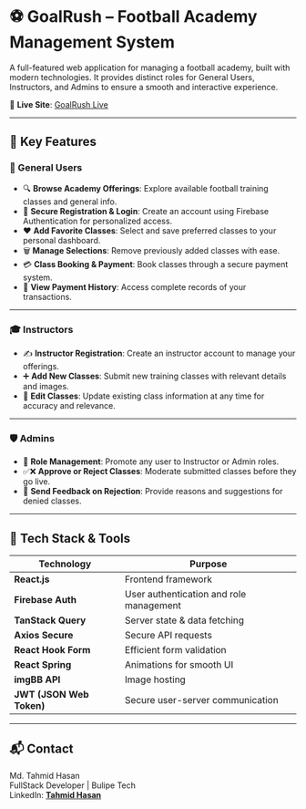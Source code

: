 # ⚽ GoalRush – Football Academy Management System

A full-featured web application for managing a football academy, built with modern technologies. It provides distinct roles for General Users, Instructors, and Admins to ensure a smooth and interactive experience.

🔗 **Live Site**: [GoalRush Live](https://goalrush-9bf94.web.app/)

---

## 🚀 Key Features

### 👥 General Users
- 🔍 **Browse Academy Offerings**: Explore available football training classes and general info.
- 🔐 **Secure Registration & Login**: Create an account using Firebase Authentication for personalized access.
- ❤️ **Add Favorite Classes**: Select and save preferred classes to your personal dashboard.
- 🗑️ **Manage Selections**: Remove previously added classes with ease.
- 💳 **Class Booking & Payment**: Book classes through a secure payment system.
- 📜 **View Payment History**: Access complete records of your transactions.

---

### 🎓 Instructors
- ✍️ **Instructor Registration**: Create an instructor account to manage your offerings.
- ➕ **Add New Classes**: Submit new training classes with relevant details and images.
- 🔄 **Edit Classes**: Update existing class information at any time for accuracy and relevance.

---

### 🛡️ Admins
- 🔁 **Role Management**: Promote any user to Instructor or Admin roles.
- ✅❌ **Approve or Reject Classes**: Moderate submitted classes before they go live.
- 💬 **Send Feedback on Rejection**: Provide reasons and suggestions for denied classes.

---

## 🧩 Tech Stack & Tools

| Technology           | Purpose                                  |
|----------------------|------------------------------------------|
| **React.js**         | Frontend framework                       |
| **Firebase Auth**    | User authentication and role management  |
| **TanStack Query**   | Server state & data fetching             |
| **Axios Secure**     | Secure API requests                      |
| **React Hook Form**  | Efficient form validation                |
| **React Spring**     | Animations for smooth UI                 |
| **imgBB API**        | Image hosting                            |
| **JWT (JSON Web Token)** | Secure user-server communication     |

---

## 📬 Contact

Md. Tahmid Hasan </br>
FullStack Developer | Bulipe Tech  
LinkedIn: **[Tahmid Hasan](https://www.linkedin.com/in/md-tahmid-hasan-bb3a2017b/)**  

